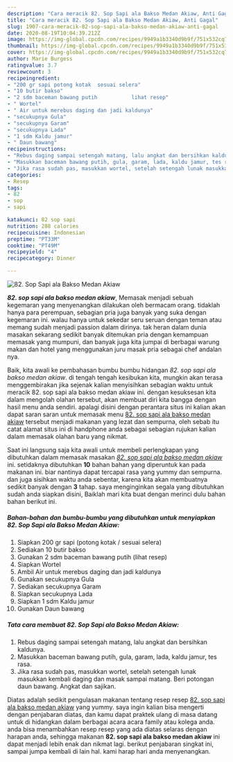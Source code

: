 ```yaml
---
description: "Cara meracik 82. Sop Sapi ala Bakso Medan Akiaw, Anti Gagal"
title: "Cara meracik 82. Sop Sapi ala Bakso Medan Akiaw, Anti Gagal"
slug: 1907-cara-meracik-82-sop-sapi-ala-bakso-medan-akiaw-anti-gagal
date: 2020-08-19T10:04:39.212Z
image: https://img-global.cpcdn.com/recipes/9949a1b3340d9b9f/751x532cq70/82-sop-sapi-ala-bakso-medan-akiaw-foto-resep-utama.jpg
thumbnail: https://img-global.cpcdn.com/recipes/9949a1b3340d9b9f/751x532cq70/82-sop-sapi-ala-bakso-medan-akiaw-foto-resep-utama.jpg
cover: https://img-global.cpcdn.com/recipes/9949a1b3340d9b9f/751x532cq70/82-sop-sapi-ala-bakso-medan-akiaw-foto-resep-utama.jpg
author: Marie Burgess
ratingvalue: 3.7
reviewcount: 3
recipeingredient:
- "200 gr sapi potong kotak  sesuai selera"
- "10 butir bakso"
- "2 sdm baceman bawang putih           lihat resep"
- " Wortel"
- " Air untuk merebus daging dan jadi kaldunya"
- "secukupnya Gula"
- "secukupnya Garam"
- "secukupnya Lada"
- "1 sdm Kaldu jamur"
- " Daun bawang"
recipeinstructions:
- "Rebus daging sampai setengah matang, lalu angkat dan bersihkan kaldunya."
- "Masukkan baceman bawang putih, gula, garam, lada, kaldu jamur, tes rasa."
- "Jika rasa sudah pas, masukkan wortel, setelah setengah lunak masukkan kembali daging dan masak sampai matang. Beri potongan daun bawang. Angkat dan sajikan."
categories:
- Resep
tags:
- 82
- sop
- sapi

katakunci: 82 sop sapi 
nutrition: 288 calories
recipecuisine: Indonesian
preptime: "PT33M"
cooktime: "PT49M"
recipeyield: "4"
recipecategory: Dinner

---
```



![82. Sop Sapi ala Bakso Medan Akiaw](https://img-global.cpcdn.com/recipes/9949a1b3340d9b9f/751x532cq70/82-sop-sapi-ala-bakso-medan-akiaw-foto-resep-utama.jpg)

<b><i>82. sop sapi ala bakso medan akiaw</i></b>, Memasak menjadi sebuah kegemaran yang menyenangkan dilakukan oleh bermacam orang. tidaklah hanya para perempuan, sebagian pria juga banyak yang suka dengan kegemaran ini. walau hanya untuk sekedar seru seruan dengan teman atau memang sudah menjadi passion dalam dirinya. tak heran dalam dunia masakan sekarang sedikit banyak ditemukan pria dengan kemampuan memasak yang mumpuni, dan banyak juga kita jumpai di berbagai warung makan dan hotel yang menggunakan juru masak pria sebagai chef andalan nya.



Baik, kita awali ke pembahasan bumbu bumbu hidangan <i>82. sop sapi ala bakso medan akiaw</i>. di tengah tengah kesibukan kita, mungkin akan terasa menggembirakan jika sejenak kalian menyisihkan sebagian waktu untuk meracik 82. sop sapi ala bakso medan akiaw ini. dengan kesuksesan kita dalam mengolah olahan tersebut, akan membuat diri kita bangga dengan hasil menu anda sendiri. apalagi disini dengan perantara situs ini kalian akan dapat saran saran untuk memasak menu <u>82. sop sapi ala bakso medan akiaw</u> tersebut menjadi makanan yang lezat dan sempurna, oleh sebab itu catat alamat situs ini di handphone anda sebagai sebagian rujukan kalian dalam memasak olahan baru yang nikmat.


Saat ini langsung saja kita awali untuk membeli perlengkapan yang dibutuhkan dalam memasak masakan <u><i>82. sop sapi ala bakso medan akiaw</i></u> ini. setidaknya dibutuhkan <b>10</b> bahan bahan yang diperuntuk kan pada makanan ini. biar nantinya dapat tercapai rasa yang yummy dan sempurna. dan juga sisihkan waktu anda sebentar, karena kita akan membuatnya sedikit banyak dengan <b>3</b> tahap. saya menginginkan segala yang dibutuhkan sudah anda siapkan disini, Baiklah mari kita buat dengan merinci dulu bahan bahan berikut ini.

<!--inarticleads1-->

##### Bahan-bahan dan bumbu-bumbu yang dibutuhkan untuk menyiapkan 82. Sop Sapi ala Bakso Medan Akiaw:

1. Siapkan 200 gr sapi (potong kotak / sesuai selera)
1. Sediakan 10 butir bakso
1. Gunakan 2 sdm baceman bawang putih           (lihat resep)
1. Siapkan  Wortel
1. Ambil  Air untuk merebus daging dan jadi kaldunya
1. Gunakan secukupnya Gula
1. Sediakan secukupnya Garam
1. Siapkan secukupnya Lada
1. Siapkan 1 sdm Kaldu jamur
1. Gunakan  Daun bawang




<!--inarticleads2-->

##### Tata cara membuat 82. Sop Sapi ala Bakso Medan Akiaw:

1. Rebus daging sampai setengah matang, lalu angkat dan bersihkan kaldunya.
1. Masukkan baceman bawang putih, gula, garam, lada, kaldu jamur, tes rasa.
1. Jika rasa sudah pas, masukkan wortel, setelah setengah lunak masukkan kembali daging dan masak sampai matang. Beri potongan daun bawang. Angkat dan sajikan.




Diatas adalah sedikit pengulasan makanan tentang resep resep <u>82. sop sapi ala bakso medan akiaw</u> yang yummy. saya ingin kalian bisa mengerti dengan penjabaran diatas, dan kamu dapat praktek ulang di masa datang untuk di hidangkan dalam berbagai acara acara family atau kolega anda. anda bisa menambahkan resep resep yang ada diatas selaras dengan harapan anda, sehingga makanan <b>82. sop sapi ala bakso medan akiaw</b> ini dapat menjadi lebih enak dan nikmat lagi. berikut penjabaran singkat ini, sampai jumpa kembali di lain hal. kami harap hari anda menyenangkan.
